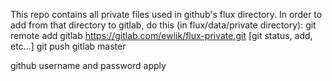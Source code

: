 This repo contains all private files used in github's flux directory. 
In order to add from that directory to gitlab, do this (in
flux/data/private directory):
git remote add gitlab https://gitlab.com/ewiik/flux-private.git
[git status, add, etc...]
git push gitlab master

github username and password apply

